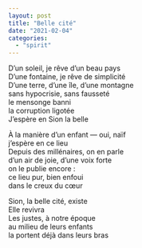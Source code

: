 ```yaml
---
layout: post
title: "Belle cité"
date: "2021-02-04"
categories:
  - "spirit"
---
```


D’un soleil, je rêve d’un beau pays  
D’une fontaine, je rêve de simplicité  
D’une terre, d’une île, d’une montagne  
sans hypocrisie, sans fausseté  
le mensonge banni  
la corruption ligotée  
J’espère en Sion la belle  

À la manière d’un enfant — oui, naïf  
j’espère en ce lieu  
Depuis des millénaires, on en parle  
d’un air de joie, d’une voix forte  
on le publie encore :  
ce lieu pur, bien enfoui  
dans le creux du cœur  

Sion, la belle cité, existe  
Elle revivra  
Les justes, à notre époque  
au milieu de leurs enfants  
la portent déjà dans leurs bras  

